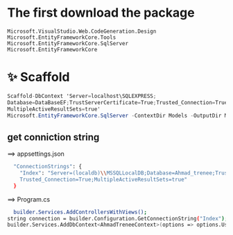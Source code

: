 
# The first download the package



`Microsoft.VisualStudio.Web.CodeGeneration.Design`   
`Microsoft.EntityFrameworkCore.Tools`  
`Microsoft.EntityFrameworkCore.SqlServer`  
`Microsoft.EntityFrameworkCore`


# ✨ Scaffold




```c#
Scaffold-DbContext 'Server=localhost\SQLEXPRESS;
Database=DataBaseEF;TrustServerCertificate=True;Trusted_Connection=True;
MultipleActiveResultSets=true' 
Microsoft.EntityFrameworkCore.SqlServer -ContextDir Models -OutputDir Models
```


## get conniction string

==> appsettings.json
```bash
  "ConnectionStrings": {
    "Index": "Server=(localdb)\\MSSQLLocalDB;Database=Ahmad_trenee;TrustServerCertificate=True;
    Trusted_Connection=True;MultipleActiveResultSets=true"
  }
```

==> Program.cs
```bash
  builder.Services.AddControllersWithViews();
string connection = builder.Configuration.GetConnectionString("Index");
builder.Services.AddDbContext<AhmadTreneeContext>(options => options.UseSqlServer(connection));

```
